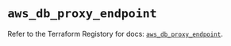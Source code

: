 # `aws_db_proxy_endpoint`

Refer to the Terraform Registory for docs: [`aws_db_proxy_endpoint`](https://registry.terraform.io/providers/hashicorp/aws/3.76.1/docs/resources/db_proxy_endpoint).
